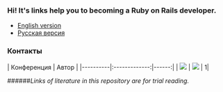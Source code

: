 ### Hi! It's links help you to becoming a Ruby on Rails developer.

* <a href="https://github.com/Evshved/Ruby-Rails-theory/blob/master/EngVersion.md"> English version </a>
* <a href="https://github.com/Evshved/Ruby-Rails-theory/blob/master/RusVersion.md"> Русская версия </a>


### Контакты

| Конференция |      Автор      |
|----------|:-------------:|------:|
| [<img src="http://i-cdn.phonearena.com/images/article/52251-thumb/Telegram-secure-instant-messaging-app-review-encrypted-speed.jpg">](https://telegram.me/rubylang) | [<img src="https://pp.vk.me/c630931/v630931506/2ab56/L-7WQ-DfJrU.jpg">](https://telegram.me/Eugene_Shved) | 1|


######*Links of literature in this repository are for trial reading.*
